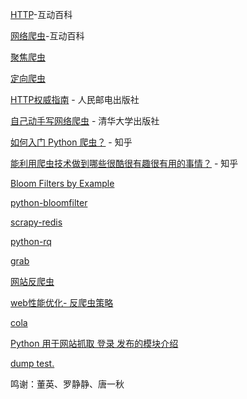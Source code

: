 [HTTP](http://www.baike.com/wiki/HTTP)-互动百科

[网络爬虫](http://www.baike.com/wiki/%E7%BD%91%E7%BB%9C%E7%88%AC%E8%99%AB)-互动百科

[聚焦爬虫](http://www.baike.com/wiki/%E8%81%9A%E7%84%A6%E7%88%AC%E8%99%AB)

[定向爬虫](http://www.baike.com/wiki/%E5%AE%9A%E5%90%91%E7%88%AC%E8%99%AB)

[HTTP权威指南](http://www.amazon.cn/HTTP%E6%9D%83%E5%A8%81%E6%8C%87%E5%8D%97-%E5%90%89%E5%B0%94%E5%88%A9/dp/B008XFDQ14/) - 人民邮电出版社

[自己动手写网络爬虫](http://www.amazon.cn/%E8%87%AA%E5%B7%B1%E5%8A%A8%E6%89%8B%E5%86%99%E7%BD%91%E7%BB%9C%E7%88%AC%E8%99%AB-%E7%BD%97%E5%88%9A/dp/B0047T6B4O/) - 清华大学出版社

[如何入门 Python 爬虫？](http://www.zhihu.com/question/20899988/answer/24923424) - 知乎

[能利用爬虫技术做到哪些很酷很有趣很有用的事情？](http://www.zhihu.com/question/27621722/answer/48177710) - 知乎

[Bloom Filters by Example](http://billmill.org/bloomfilter-tutorial/)

[python-bloomfilter](https://github.com/jaybaird/python-bloomfilter)

[scrapy-redis](https://github.com/darkrho/scrapy-redis)

[python-rq](https://github.com/nvie/rq)

[grab](https://github.com/lorien/grab)

[网站反爬虫](http://blog.csdn.net/huaweitman/article/details/9714981)

[web性能优化- 反爬虫策略](http://dynamiclu.iteye.com/blog/1044645)

[cola](http://qinxuye.me/article/cola-a-distributed-crawler-framework/)

[Python 用于网站抓取 登录 发布的模块介绍](http://www.open-open.com/lib/view/1346029660489)

[dump test.](./README.md)

鸣谢：董英、罗静静、唐一秋